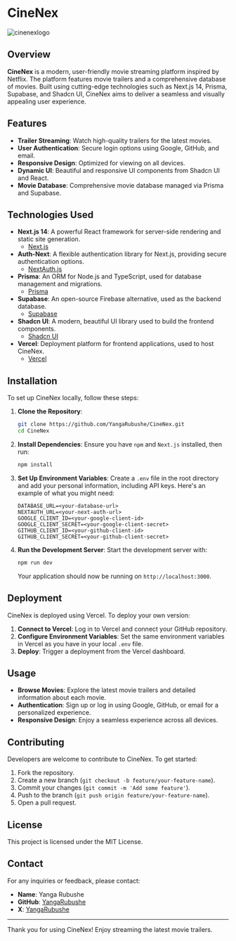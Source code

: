 # CineNex
![cinenexlogo](https://github.com/YangaRubushe/CineNex/assets/118383164/bc513bc1-348d-4f8f-9442-7de32a7a76a9)

## Overview

**CineNex** is a modern, user-friendly movie streaming platform inspired by Netflix. The platform features movie trailers and a comprehensive database of movies. Built using cutting-edge technologies such as Next.js 14, Prisma, Supabase, and Shadcn UI, CineNex aims to deliver a seamless and visually appealing user experience.

## Features

- **Trailer Streaming**: Watch high-quality trailers for the latest movies.
- **User Authentication**: Secure login options using Google, GitHub, and email.
- **Responsive Design**: Optimized for viewing on all devices.
- **Dynamic UI**: Beautiful and responsive UI components from Shadcn UI and React.
- **Movie Database**: Comprehensive movie database managed via Prisma and Supabase.

## Technologies Used

- **Next.js 14**: A powerful React framework for server-side rendering and static site generation.
  - [Next.js](https://nextjs.org/)
- **Auth-Next**: A flexible authentication library for Next.js, providing secure authentication options.
  - [NextAuth.js](https://next-auth.js.org/)
- **Prisma**: An ORM for Node.js and TypeScript, used for database management and migrations.
  - [Prisma](https://www.prisma.io/)
- **Supabase**: An open-source Firebase alternative, used as the backend database.
  - [Supabase](https://supabase.com/)
- **Shadcn UI**: A modern, beautiful UI library used to build the frontend components.
  - [Shadcn UI](https://shadcn.dev/)
- **Vercel**: Deployment platform for frontend applications, used to host CineNex.
  - [Vercel](https://vercel.com/)

## Installation

To set up CineNex locally, follow these steps:

1. **Clone the Repository**:
   ```sh
   git clone https://github.com/YangaRubushe/CineNex.git
   cd CineNex
   ```

2. **Install Dependencies**:
   Ensure you have `npm` and `Next.js` installed, then run:
   ```sh
   npm install
   ```

3. **Set Up Environment Variables**:
   Create a `.env` file in the root directory and add your personal information, including API keys. Here's an example of what you might need:
   ```env
   DATABASE_URL=<your-database-url>
   NEXTAUTH_URL=<your-next-auth-url>
   GOOGLE_CLIENT_ID=<your-google-client-id>
   GOOGLE_CLIENT_SECRET=<your-google-client-secret>
   GITHUB_CLIENT_ID=<your-github-client-id>
   GITHUB_CLIENT_SECRET=<your-github-client-secret>
   ```

4. **Run the Development Server**:
   Start the development server with:
   ```sh
   npm run dev
   ```

   Your application should now be running on `http://localhost:3000`.

## Deployment

CineNex is deployed using Vercel. To deploy your own version:

1. **Connect to Vercel**: Log in to Vercel and connect your GitHub repository.
2. **Configure Environment Variables**: Set the same environment variables in Vercel as you have in your local `.env` file.
3. **Deploy**: Trigger a deployment from the Vercel dashboard.

## Usage

- **Browse Movies**: Explore the latest movie trailers and detailed information about each movie.
- **Authentication**: Sign up or log in using Google, GitHub, or email for a personalized experience.
- **Responsive Design**: Enjoy a seamless experience across all devices.

## Contributing

Developers are welcome to contribute to CineNex. To get started:

1. Fork the repository.
2. Create a new branch (`git checkout -b feature/your-feature-name`).
3. Commit your changes (`git commit -m 'Add some feature'`).
4. Push to the branch (`git push origin feature/your-feature-name`).
5. Open a pull request.

## License

This project is licensed under the MIT License.

## Contact

For any inquiries or feedback, please contact:

- **Name**: Yanga Rubushe
- **GitHub**: [YangaRubushe](https://github.com/YangaRubushe)
- **X**: [YangaRubushe](https://x.com/YangaRubushe)

---

Thank you for using CineNex! Enjoy streaming the latest movie trailers.
